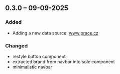 ## 0.3.0 – 09-09-2025

### Added

- Adding a new data source: www.prace.cz

### Changed

- restyle button component
- extracted brand from navbar into sole component
- minimalistic navbar


